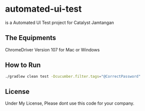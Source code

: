 # automated-ui-test

is a Automated UI Test project for Catalyst Jamtangan

## The Equipments
ChromeDriver Version 107 for Mac or Windows


## How to Run


```bash
./gradlew clean test -Dcucumber.filter.tags="@CorrectPassword"

```


## License
Under My License, Please dont use this code for your company.
